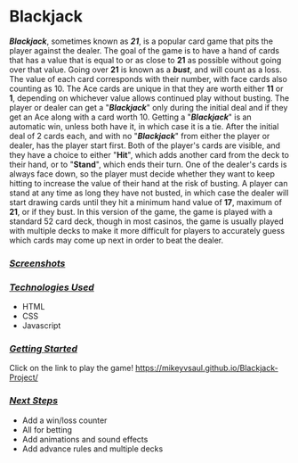 Blackjack
=====

_**Blackjack**_, sometimes known as _**21**_, is a popular card game that pits the player against the dealer. The goal of the game is to have a hand of cards that has a value that is equal to or as close to **21** as possible without going over that value. Going over **21** is known as a **_bust_**, and will count as a loss. The value of each card corresponds with their number, with face cards also counting as 10. The Ace cards are unique in that they are worth either **11** or **1**, depending on whichever value allows continued play without busting. The player or dealer can get a "**_Blackjack_**" only during the initial deal and if they get an Ace along with a card worth 10. Getting a "**_Blackjack_**" is an automatic win, unless both have it, in which case it is a tie. After the initial deal of 2 cards each, and with no "**_Blackjack_**" from either the player or dealer, has the player start first. Both of the player's cards are visible, and they have a choice to either "**Hit**", which adds another card from the deck to their hand, or to "**Stand**", which ends their turn. One of the dealer's cards is always face down, so the player must decide whether they want to keep hitting to increase the value of their hand at the risk of busting. A player can stand at any time as long they have not busted, in which case the dealer will start drawing cards until they hit a minimum hand value of **17**, maximum of **21**, or if they bust. In this version of the game, the game is played with a standard 52 card deck, though in most casinos, the game is usually played with multiple decks to make it more difficult for players to accurately guess which cards may come up next in order to beat the dealer.


### <ins>***Screenshots***</ins>


### <ins>***Technologies Used***</ins>
- HTML
- CSS
- Javascript


### <ins>***Getting Started***</ins>
Click on the link to play the game!
https://mikeyvsaul.github.io/Blackjack-Project/


### <ins>***Next Steps***</ins>
- Add a win/loss counter
- All for betting
- Add animations and sound effects
- Add advance rules and multiple decks